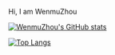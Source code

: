 Hi, I am WenmuZhou

[![WenmuZhou's GitHub stats](https://github-readme-stats.vercel.app/api?username=WenmuZhou&&show_icons=true&theme=prussian&locale=cn&bg_color=30,e96443,904e95&title_color=fff&text_color=fff)](https://github.com/anuraghazra/github-readme-stats)

[![Top Langs](https://github-readme-stats.vercel.app/api/top-langs/?username=WenmuZhou&layout=compact)](https://github.com/anuraghazra/github-readme-stats)
